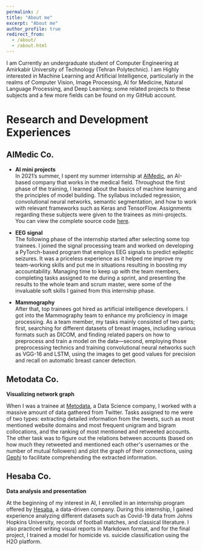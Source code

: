 ```yaml
---
permalink: /
title: "About me"
excerpt: "About me"
author_profile: true
redirect_from: 
  - /about/
  - /about.html
---
```


I am Currently an undergraduate student of Computer Engineering at Amirkabir University of Technology (Tehran Polytechnic). I am Highly interested in Machine Learning and Artificial Intelligence, particularly in the realms of Computer Vision, Image Processing, AI for Medicine, Natural Language Processing, and Deep Learning; some related projects to these subjects and a few more fields can be found on my GitHub account.  

# Research and Development Experiences

## AIMedic Co.
* **AI mini projects** <br/>
In 2021’s summer, I spent my summer internship at [AIMedic](https://aimedic.co), an AI-based company that works in the medical field. Throughout the first phase of the training, I learned about the basics of machine learning and the principles of model building. The syllabus included regression, convolutional neural networks, semantic segmentation, and how to work with relevant frameworks such as Keras and TensorFlow. Assignments regarding these subjects were given to the trainees as mini-projects. You can view the complete source code [here](https://github.com/zahrasalarian/AI-Mini-Projects).

* **EEG signal** <br/>
The following phase of the internship started after selecting some top trainees. I joined the signal processing team and worked on developing a PyTorch-based program that employs EEG signals to predict epileptic seizures. It was a priceless experience as it helped me improve my team-working skills and put me in situations resulting in boosting my accountability. Managing time to keep up with the team members, completing tasks assigned to me during a sprint, and presenting the results to the whole team and scrum master, were some of the invaluable soft skills I gained from this internship phase.

* **Mammography** <br/>
After that, top trainees got hired as artificial intelligence developers. I got into the Mammography team to enhance my proficiency in image processing. As a team member, my tasks mainly consisted of two parts; first, searching for different datasets of breast images, including various formats such as DICOM, and finding related papers on how to preprocess and train a model on the data—second, employing those preprocessing technics and training convolutional neural networks such as VGG-16 and LSTM, using the images to get good values for precision and recall on automatic breast cancer detection.

## Metodata Co.
**Visualizing network graph**

When I was a trainee at [Metodata](http://metodata.ai), a Data Science company, I worked with a massive amount of data gathered from Twitter. Tasks assigned to me were of two types: extracting detailed information from the tweets, such as most mentioned website domains and most frequent unigram and bigram collocations, and the ranking of most mentioned and retweeted accounts. The other task was to figure out the relations between accounts (based on how much they retweeted and mentioned each other's usernames or the number of mutual followers) and plot the graph of their connections, using [Gephi](https://gephi.org) to facilitate comprehending the extracted information.

## Hesaba Co.
**Data analysis and presentation**

At the beginning of my interest in AI, I enrolled in an internship program offered by [Hesaba](https://www.linkedin.com/company/hesaba/), a data-driven company. During this internship, I gained experience analyzing different datasets such as Covid-19 data from Johns Hopkins University, records of football matches, and classical literature. I also practiced writing visual reports in Markdown format, and for the final project, I trained a model for homicide vs. suicide classification using the H2O platform.